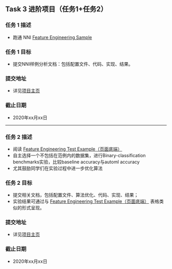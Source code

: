 ## **Task 3 进阶项目（任务1+任务2）**

### **任务 1 描述**
- 跑通 NNI [Feature Engineering Sample](https://github.com/SpongebBob/tabular_automl_NNI) 

### **任务 1 目标**

- 提交NNI样例分析文档：包括配置文件、代码、实现、结果。

### **提交地址**

- 详见[项目主页](../../README.md)

### **截止日期**

- 2020年xx月xx日

----
###  **任务 2 描述**
- 阅读 [Feature Engineering Test Example（页面底端）](https://github.com/SpongebBob/tabular_automl_NNI)
- 自主选择一个不包括在范例内的数据集，进行Binary-classification benchmarks实验，比较baseline accuracy与automl accuracy
- 尤其鼓励同学们在实验过程中进一步优化算法

### **任务 2 目标**

- 提交相关文档，包括配置文件、算法优化、代码、实现、结果；
- 实验结果可通过与 [Feature Engineering Test Example（页面底端）](https://github.com/SpongebBob/tabular_automl_NNI) 表格类似的形式呈现。

### **提交地址**

- 详见[项目主页](../../README.md)

### **截止日期**

- 2020年xx月xx日
